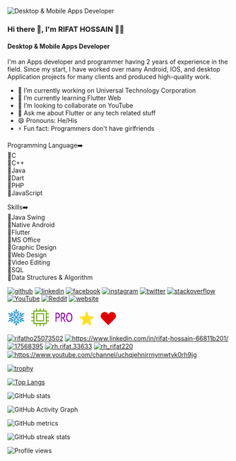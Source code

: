 ![Desktop & Mobile Apps Developer](https://scontent.fcgp2-1.fna.fbcdn.net/v/t1.6435-9/102263874_564898874420294_6732518317637214392_n.jpg?_nc_cat=107&ccb=1-5&_nc_sid=e3f864&_nc_ohc=04D1XiS-sUsAX-AefMN&_nc_ht=scontent.fcgp2-1.fna&oh=00_AT8r6YPvdwYqde1QAR7GRTg-W2_OnAYFPMn1v4vhL7BHkw&oe=622E3165)

### Hi there 👋, I'm RIFAT HOSSAIN 👨‍💻
#### Desktop & Mobile Apps Developer

I'm an Apps developer and programmer having 2 years of experience in the field. Since my start, I have worked over many Android, IOS, and desktop Application projects for many clients and produced high-quality work.

- 🔭 I’m currently working on Universal Technology Corporation 
- 🌱 I’m currently learning Flutter Web 
- 👯 I’m looking to collaborate on YouTube 
- 💬 Ask me about Flutter or any tech related stuff 
- 😄 Pronouns: He/His 
- ⚡ Fun fact: Programmers don't have girlfriends 


Programming Language➡️
 <br />🔸C
 <br />🔸C++
 <br />🔸Java
 <br />🔸Dart
 <br />🔸PHP
 <br />🔸JavaScript

Skills➡️
 <br />🔸Java Swing
 <br />🔸Native Android
 <br />🔸Flutter
 <br />🔸MS Office
 <br />🔸Graphic Design
 <br />🔸Web Design
 <br />🔸Video Editing
 <br />🔸SQL
 <br />🔸Data Structures & Algorithm


[<img src='https://cdn.jsdelivr.net/npm/simple-icons@3.0.1/icons/github.svg' alt='github' height='40' color= #BBC7CC>](https://github.com/rifathossain82)  [<img src='https://cdn.jsdelivr.net/npm/simple-icons@3.0.1/icons/linkedin.svg' alt='linkedin' height='40'>](https://www.linkedin.com/in/https://www.linkedin.com/in/rifat-hossain-66811b201//)  [<img src='https://cdn.jsdelivr.net/npm/simple-icons@3.0.1/icons/facebook.svg' alt='facebook' height='40'>](https://www.facebook.com/rh.rifat.33633)  [<img src='https://cdn.jsdelivr.net/npm/simple-icons@3.0.1/icons/instagram.svg' alt='instagram' height='40'>](https://www.instagram.com/rh_rifat220/)  [<img src='https://cdn.jsdelivr.net/npm/simple-icons@3.0.1/icons/twitter.svg' alt='twitter' height='40'>](https://twitter.com/Rifatho25073502)  [<img src='https://cdn.jsdelivr.net/npm/simple-icons@3.0.1/icons/stackoverflow.svg' alt='stackoverflow' height='40'>](https://stackoverflow.com/users/17568395)  [<img src='https://cdn.jsdelivr.net/npm/simple-icons@3.0.1/icons/youtube.svg' alt='YouTube' height='40'>](https://www.youtube.com/channel/https://www.youtube.com/channel/UCHQjehNirRNYmWtYK0rh9jg)  [<img src='https://cdn.jsdelivr.net/npm/simple-icons@3.0.1/icons/reddit.svg' alt='Reddit' height='40'>](https://www.reddit.com/user/rifathossain82)  [<img src='https://cdn.jsdelivr.net/npm/simple-icons@3.0.1/icons/icloud.svg' alt='website' height='40'>](https://rifathossain82.github.io/#/)  

<a href='https://archiveprogram.github.com/'><img src='https://raw.githubusercontent.com/acervenky/animated-github-badges/master/assets/acbadge.gif' width='40' height='40'></a> <a href='https://docs.github.com/en/developers'><img src='https://raw.githubusercontent.com/acervenky/animated-github-badges/master/assets/devbadge.gif' width='40' height='40'></a> <a href='https://github.com/pricing'><img src='https://raw.githubusercontent.com/acervenky/animated-github-badges/master/assets/pro.gif' width='40' height='40'></a> <a href='https://stars.github.com/'><img src='https://raw.githubusercontent.com/acervenky/animated-github-badges/master/assets/starbadge.gif' width='35' height='35'></a> <a href='https://docs.github.com/en/github/supporting-the-open-source-community-with-github-sponsors'><img src='https://raw.githubusercontent.com/acervenky/animated-github-badges/master/assets/sponsorbadge.gif' width='35' height='35'></a> 


<p align="left">
<a href="https://twitter.com/rifatho25073502" target="blank"><img align="center" src="https://raw.githubusercontent.com/rahuldkjain/github-profile-readme-generator/master/src/images/icons/Social/twitter.svg" alt="rifatho25073502" height="30" width="40" /></a>
<a href="https://linkedin.com/in/https://www.linkedin.com/in/rifat-hossain-66811b201/" target="blank"><img align="center" src="https://raw.githubusercontent.com/rahuldkjain/github-profile-readme-generator/master/src/images/icons/Social/linked-in-alt.svg" alt="https://www.linkedin.com/in/rifat-hossain-66811b201/" height="30" width="40" /></a>
<a href="https://stackoverflow.com/users/17568395" target="blank"><img align="center" src="https://raw.githubusercontent.com/rahuldkjain/github-profile-readme-generator/master/src/images/icons/Social/stack-overflow.svg" alt="17568395" height="30" width="40" /></a>
<a href="https://fb.com/rh.rifat.33633" target="blank"><img align="center" src="https://raw.githubusercontent.com/rahuldkjain/github-profile-readme-generator/master/src/images/icons/Social/facebook.svg" alt="rh.rifat.33633" height="30" width="40" /></a>
<a href="https://instagram.com/rh_rifat220" target="blank"><img align="center" src="https://raw.githubusercontent.com/rahuldkjain/github-profile-readme-generator/master/src/images/icons/Social/instagram.svg" alt="rh_rifat220" height="30" width="40" /></a>
<a href="https://www.youtube.com/c/https://www.youtube.com/channel/uchqjehnirrnymwtyk0rh9jg" target="blank"><img align="center" src="https://raw.githubusercontent.com/rahuldkjain/github-profile-readme-generator/master/src/images/icons/Social/youtube.svg" alt="https://www.youtube.com/channel/uchqjehnirrnymwtyk0rh9jg" height="30" width="40" /></a>
</p>


[![trophy](https://github-profile-trophy.vercel.app/?username=rifathossain82)](https://github.com/ryo-ma/github-profile-trophy)

[![Top Langs](https://github-readme-stats.vercel.app/api/top-langs/?username=rifathossain82)](https://github.com/anuraghazra/github-readme-stats)

![GitHub stats](https://github-readme-stats.vercel.app/api?username=rifathossain82&show_icons=true)  

![GitHub Activity Graph](https://activity-graph.herokuapp.com/graph?username=rifathossain82)  

![GitHub metrics](https://metrics.lecoq.io/rifathossain82)  

![GitHub streak stats](https://github-readme-streak-stats.herokuapp.com/?user=rifathossain82)  

![Profile views](https://gpvc.arturio.dev/rifathossain82)  
